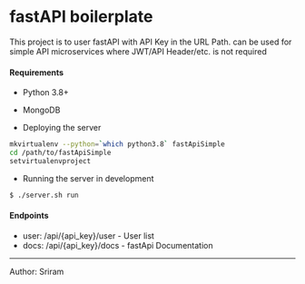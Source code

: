 # fastAPI boilerplate

This project is to user fastAPI with API Key in the URL Path. can be used for simple API microservices where JWT/API Header/etc. is not required

#### Requirements
- Python 3.8+
- MongoDB

- Deploying the server
```bash
mkvirtualenv --python=`which python3.8` fastApiSimple
cd /path/to/fastApiSimple
setvirtualenvproject
```

- Running the server in development
```bash
$ ./server.sh run
```

#### Endpoints
- user: /api/{api_key}/user - User list
- docs: /api/{api_key}/docs - fastApi Documentation
---
 
Author: Sriram